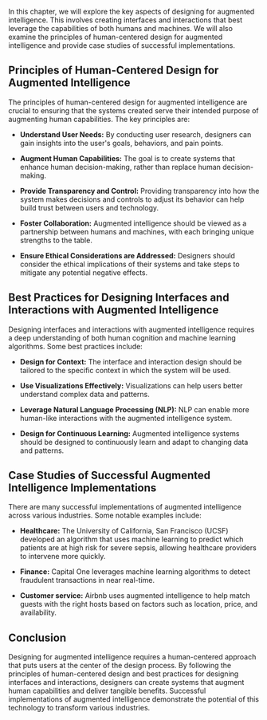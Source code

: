 
In this chapter, we will explore the key aspects of designing for augmented intelligence. This involves creating interfaces and interactions that best leverage the capabilities of both humans and machines. We will also examine the principles of human-centered design for augmented intelligence and provide case studies of successful implementations.

Principles of Human-Centered Design for Augmented Intelligence
--------------------------------------------------------------

The principles of human-centered design for augmented intelligence are crucial to ensuring that the systems created serve their intended purpose of augmenting human capabilities. The key principles are:

* **Understand User Needs:** By conducting user research, designers can gain insights into the user's goals, behaviors, and pain points.

* **Augment Human Capabilities:** The goal is to create systems that enhance human decision-making, rather than replace human decision-making.

* **Provide Transparency and Control:** Providing transparency into how the system makes decisions and controls to adjust its behavior can help build trust between users and technology.

* **Foster Collaboration:** Augmented intelligence should be viewed as a partnership between humans and machines, with each bringing unique strengths to the table.

* **Ensure Ethical Considerations are Addressed:** Designers should consider the ethical implications of their systems and take steps to mitigate any potential negative effects.

Best Practices for Designing Interfaces and Interactions with Augmented Intelligence
------------------------------------------------------------------------------------

Designing interfaces and interactions with augmented intelligence requires a deep understanding of both human cognition and machine learning algorithms. Some best practices include:

* **Design for Context:** The interface and interaction design should be tailored to the specific context in which the system will be used.

* **Use Visualizations Effectively:** Visualizations can help users better understand complex data and patterns.

* **Leverage Natural Language Processing (NLP):** NLP can enable more human-like interactions with the augmented intelligence system.

* **Design for Continuous Learning:** Augmented intelligence systems should be designed to continuously learn and adapt to changing data and patterns.

Case Studies of Successful Augmented Intelligence Implementations
-----------------------------------------------------------------

There are many successful implementations of augmented intelligence across various industries. Some notable examples include:

* **Healthcare:** The University of California, San Francisco (UCSF) developed an algorithm that uses machine learning to predict which patients are at high risk for severe sepsis, allowing healthcare providers to intervene more quickly.

* **Finance:** Capital One leverages machine learning algorithms to detect fraudulent transactions in near real-time.

* **Customer service:** Airbnb uses augmented intelligence to help match guests with the right hosts based on factors such as location, price, and availability.

Conclusion
----------

Designing for augmented intelligence requires a human-centered approach that puts users at the center of the design process. By following the principles of human-centered design and best practices for designing interfaces and interactions, designers can create systems that augment human capabilities and deliver tangible benefits. Successful implementations of augmented intelligence demonstrate the potential of this technology to transform various industries.
